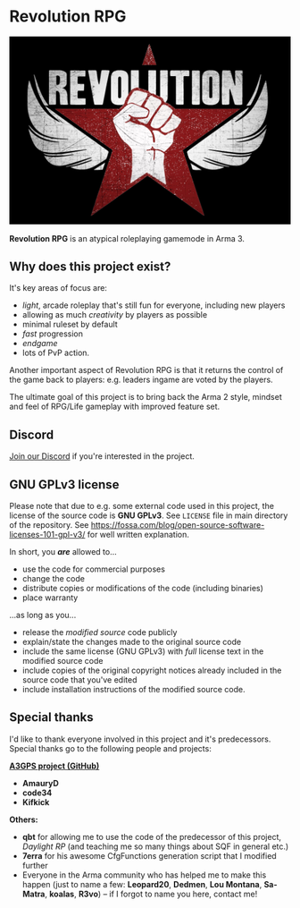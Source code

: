 # Revolution RPG

![](/logos/logo_black_vignette_JPG.jpg)

**Revolution RPG** is an atypical roleplaying gamemode in Arma 3.

## Why does this project exist?

It's key areas of focus are:

- _light_, arcade roleplay that's still fun for everyone, including new players
- allowing as much _creativity_ by players as possible
- minimal ruleset by default
- _fast_ progression
- _endgame_
- lots of PvP action.

Another important aspect of Revolution RPG is that it returns the control of the game back to players: e.g. leaders ingame are voted by the players.

The ultimate goal of this project is to bring back the Arma 2 style, mindset and feel of RPG/Life gameplay with improved feature set.

## Discord

[Join our Discord](https://discord.gg/2Gg6uMg5jD) if you're interested in the project.



## GNU GPLv3 license

Please note that due to e.g. some external code used in this project, the license of the source code is **GNU GPLv3**. See `LICENSE` file in main directory of the repository. See https://fossa.com/blog/open-source-software-licenses-101-gpl-v3/ for well written explanation.


In short, you **_are_** allowed to...

- use the code for commercial purposes
- change the code
- distribute copies or modifications of the code (including binaries)
- place warranty


...as long as you...

- release the _modified source_ code publicly
- explain/state the changes made to the original source code
- include the same license (GNU GPLv3) with _full_ license text in the modified source code
- include copies of the original copyright notices already included in the source code that you've edited
- include installation instructions of the modified source code.


## Special thanks

I'd like to thank everyone involved in this project and it's predecessors. Special thanks go to the following people and projects:

[**A3GPS project (GitHub)**](https://github.com/AmauryD/A3GPS)
- **AmauryD**
- **code34**
- **Kifkick**

**Others:**

- **qbt** for allowing me to use the code of the predecessor of this project, _Daylight RP_ (and teaching me so many things about SQF in general etc.)
- **7erra** for his awesome CfgFunctions generation script that I modified further
- Everyone in the Arma community who has helped me to make this happen (just to name a few: **Leopard20**, **Dedmen**, **Lou Montana**, **Sa-Matra**, **koalas**, **R3vo**) – if I forgot to name you here, contact me!
